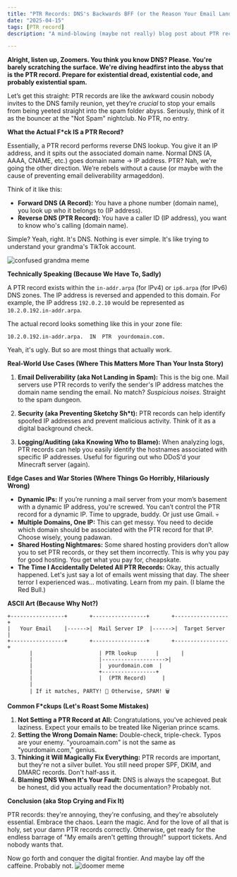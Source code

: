 ```yaml
---
title: "PTR Records: DNS's Backwards BFF (or the Reason Your Email Lands in Spam Hell)"
date: "2025-04-15"
tags: [PTR record]
description: "A mind-blowing (maybe not really) blog post about PTR records, written for chaotic Gen Z engineers who probably Googled this at 3 AM after an email server imploded."

---
```


**Alright, listen up, Zoomers. You think you know DNS? Please. You're barely scratching the surface. We're diving headfirst into the abyss that is the PTR record. Prepare for existential dread, existential code, and probably existential spam.**

Let’s get this straight: PTR records are like the awkward cousin nobody invites to the DNS family reunion, yet they’re *crucial* to stop your emails from being yeeted straight into the spam folder abyss. Seriously, think of it as the bouncer at the "Not Spam" nightclub. No PTR, no entry.

**What the Actual F*ck IS a PTR Record?**

Essentially, a PTR record performs reverse DNS lookup. You give it an IP address, and it spits out the associated domain name. Normal DNS (A, AAAA, CNAME, etc.) goes domain name -> IP address. PTR? Nah, we're going the other direction. We’re rebels without a cause (or maybe with the cause of preventing email deliverability armageddon).

Think of it like this:

*   **Forward DNS (A Record):** You have a phone number (domain name), you look up who it belongs to (IP address).
*   **Reverse DNS (PTR Record):** You have a caller ID (IP address), you want to know who's calling (domain name).

Simple? Yeah, right. It's DNS. Nothing is ever simple. It's like trying to understand your grandma's TikTok account.

![confused grandma meme](https://i.imgflip.com/4a2u8g.jpg)

**Technically Speaking (Because We Have To, Sadly)**

A PTR record exists within the `in-addr.arpa` (for IPv4) or `ip6.arpa` (for IPv6) DNS zones. The IP address is reversed and appended to this domain. For example, the IP address `192.0.2.10` would be represented as `10.2.0.192.in-addr.arpa`.

The actual record looks something like this in your zone file:

```
10.2.0.192.in-addr.arpa.  IN  PTR  yourdomain.com.
```

Yeah, it's ugly. But so are most things that actually work.

**Real-World Use Cases (Where This Matters More Than Your Insta Story)**

1.  **Email Deliverability (aka Not Landing in Spam):** This is the big one. Mail servers use PTR records to verify the sender's IP address matches the domain name sending the email. No match? *Suspicious noises*. Straight to the spam dungeon.

2.  **Security (aka Preventing Sketchy Sh*t):** PTR records can help identify spoofed IP addresses and prevent malicious activity. Think of it as a digital background check.

3.  **Logging/Auditing (aka Knowing Who to Blame):** When analyzing logs, PTR records can help you easily identify the hostnames associated with specific IP addresses. Useful for figuring out who DDoS'd your Minecraft server (again).

**Edge Cases and War Stories (Where Things Go Horribly, Hilariously Wrong)**

*   **Dynamic IPs:** If you’re running a mail server from your mom’s basement with a dynamic IP address, you're screwed. You can’t control the PTR record for a dynamic IP. Time to upgrade, buddy. Or just use Gmail. 💀
*   **Multiple Domains, One IP:** This can get messy. You need to decide which domain should be associated with the PTR record for that IP. Choose wisely, young padawan.
*   **Shared Hosting Nightmares:** Some shared hosting providers don’t allow you to set PTR records, or they set them incorrectly. This is why you pay for good hosting. You get what you pay for, cheapskate.
*   **The Time I Accidentally Deleted All PTR Records:** Okay, this actually happened. Let's just say a lot of emails went missing that day. The sheer terror I experienced was… motivating. Learn from my pain. (I blame the Red Bull.)

**ASCII Art (Because Why Not?)**

```
+-----------------+       +-----------------+       +-----------------+
|   Your Email    |------>|  Mail Server IP  |------>|  Target Server  |
+-----------------+       +-----------------+       +-----------------+
       |                     | PTR lookup      |       |
       |                     |-------------------->|
       |                     |  yourdomain.com  |
       |                     +-----------------+
       |                     |  (PTR Record)     |
       |
       | If it matches, PARTY! 🎉 Otherwise, SPAM! 🗑️

```

**Common F\*ckups (Let's Roast Some Mistakes)**

1.  **Not Setting a PTR Record at All:** Congratulations, you've achieved peak laziness. Expect your emails to be treated like Nigerian prince scams.
2.  **Setting the Wrong Domain Name:** Double-check, triple-check. Typos are your enemy. "youroamain.com" is not the same as "yourdomain.com," genius.
3.  **Thinking it Will Magically Fix Everything:** PTR records are important, but they're not a silver bullet. You still need proper SPF, DKIM, and DMARC records. Don't half-ass it.
4.  **Blaming DNS When It's Your Fault:** DNS is always the scapegoat. But be honest, did you actually read the documentation? Probably not.

**Conclusion (aka Stop Crying and Fix It)**

PTR records: they're annoying, they're confusing, and they're absolutely essential. Embrace the chaos. Learn the magic. And for the love of all that is holy, set your damn PTR records correctly. Otherwise, get ready for the endless barrage of "My emails aren't getting through!" support tickets. And nobody wants that.

Now go forth and conquer the digital frontier. And maybe lay off the caffeine. Probably not.
![doomer meme](https://i.kym-cdn.com/photos/images/original/001/521/153/dea.jpg)
